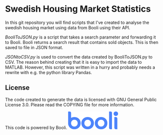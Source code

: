 # Swedish Housing Market Statistics

In this git repository you will find scripts that I've created to analyse the swedish housing market using data from Booli using their API.

*BooliToJSON.py* is a script that takes a search parameter and forwarding it to Booli. Booli returns a search result that contains sold objects. This is then saved to file in JSON format.

*JSONtoCSV.py* is used to convert the data created by BooliToJSON.py to CSV. The reason behind creating that it is easy to import the data to MATLAB. However, this script was written in a hurry and probably needs a rewrite with e.g. the python library Pandas.


## License
The code created to generate the data is licensed with GNU General Public License 3.0. Please read the COPYING file for more information.

This code is powered by Booli.
![alt text](booli_logo.png "Booli")
